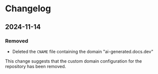 

  # Changelog

## 2024-11-14

### Removed
- Deleted the `CNAME` file containing the domain "ai-generated.docs.dev"

This change suggests that the custom domain configuration for the repository has been removed.

  